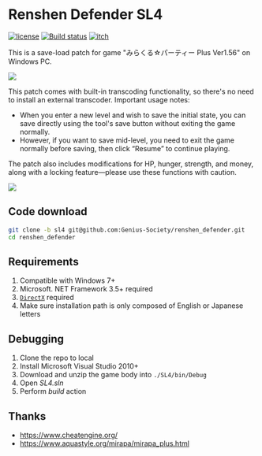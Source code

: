 # Renshen Defender SL4
[![license](https://img.shields.io/github/license/Genius-Society/renshen_defender)](https://github.com/Genius-Society/renshen_defender/blob/sl4/LICENSE)
[![Build status](https://img.shields.io/badge/build-passing-4dc81f)](https://ci.appveyor.com/project/Genius-Society/Renshen-Defender)
[![itch](https://img.shields.io/badge/release-itch.io-fa5c5c.svg)](https://genius-society.itch.io/renshen-defender-sl4)

This is a save-load patch for game "みらくる☆パーティー Plus Ver1.56" on Windows PC.

![](https://img.itch.zone/aW1nLzE4OTU4MjA0LnBuZw==/original/t%2F1z6S.png)

This patch comes with built-in transcoding functionality, so there's no need to install an external transcoder. Important usage notes:

 - When you enter a new level and wish to save the initial state, you can save directly using the tool's save button without exiting the game normally.
 - However, if you want to save mid-level, you need to exit the game normally before saving, then click “Resume” to continue playing.

The patch also includes modifications for HP, hunger, strength, and money, along with a locking feature—please use these functions with caution.

![](https://www.aquastyle.org/mirapa/img/20120521-195320.jpg)

## Code download
```bash
git clone -b sl4 git@github.com:Genius-Society/renshen_defender.git
cd renshen_defender
```

## Requirements
1. Compatible with Windows 7+
2. Microsoft. NET Framework 3.5+ required
3. [`DirectX`](https://download.microsoft.com/download/1/7/1/1718CCC4-6315-4D8E-9543-8E28A4E18C4C/dxwebsetup.exe) required
4. Make sure installation path is only composed of English or Japanese letters

## Debugging
1. Clone the repo to local
2. Install Microsoft Visual Studio 2010+
3. Download and unzip the game body into `./SL4/bin/Debug`
4. Open _SL4.sln_
5. Perform _build_ action

## Thanks
- <https://www.cheatengine.org/>
- <https://www.aquastyle.org/mirapa/mirapa_plus.html>
